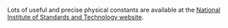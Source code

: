 Lots of useful and precise physical constants are available at the [National Institute of Standards and Technology website](http://physics.nist.gov/cuu/Constants/index.html?/codata86.html).
